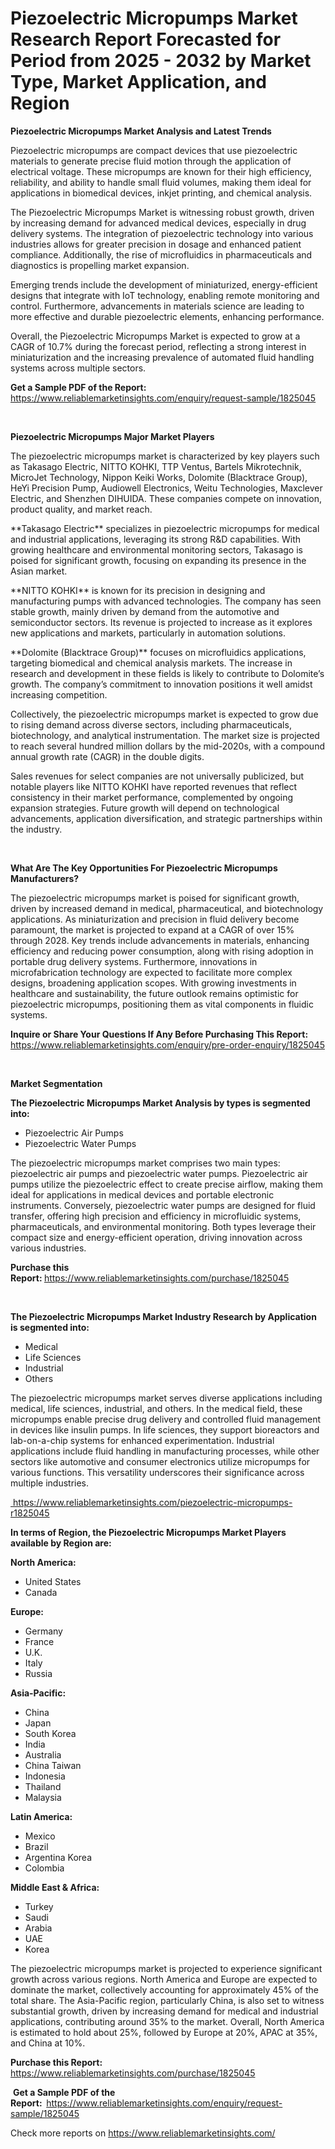 <p><h1>Piezoelectric Micropumps Market Research Report Forecasted for Period from 2025 -  2032 by Market Type, Market Application, and Region</h1></p><p><strong>Piezoelectric Micropumps Market Analysis and Latest Trends</strong></p>
<p><p>Piezoelectric micropumps are compact devices that use piezoelectric materials to generate precise fluid motion through the application of electrical voltage. These micropumps are known for their high efficiency, reliability, and ability to handle small fluid volumes, making them ideal for applications in biomedical devices, inkjet printing, and chemical analysis.</p><p>The Piezoelectric Micropumps Market is witnessing robust growth, driven by increasing demand for advanced medical devices, especially in drug delivery systems. The integration of piezoelectric technology into various industries allows for greater precision in dosage and enhanced patient compliance. Additionally, the rise of microfluidics in pharmaceuticals and diagnostics is propelling market expansion.</p><p>Emerging trends include the development of miniaturized, energy-efficient designs that integrate with IoT technology, enabling remote monitoring and control. Furthermore, advancements in materials science are leading to more effective and durable piezoelectric elements, enhancing performance.</p><p>Overall, the Piezoelectric Micropumps Market is expected to grow at a CAGR of 10.7% during the forecast period, reflecting a strong interest in miniaturization and the increasing prevalence of automated fluid handling systems across multiple sectors.</p></p>
<p><strong>Get a Sample PDF of the Report:&nbsp;</strong> <a href="https://www.reliablemarketinsights.com/enquiry/request-sample/1825045?utm_campaign=2389&utm_medium=2&utm_source=Github&utm_content=ia&utm_term=18022025&utm_id=piezoelectric-micropumps">https://www.reliablemarketinsights.com/enquiry/request-sample/1825045</a></p>
<p>&nbsp;</p>
<p><strong>Piezoelectric Micropumps Major Market Players</strong></p>
<p><p>The piezoelectric micropumps market is characterized by key players such as Takasago Electric, NITTO KOHKI, TTP Ventus, Bartels Mikrotechnik, MicroJet Technology, Nippon Keiki Works, Dolomite (Blacktrace Group), HeYi Precision Pump, Audiowell Electronics, Weitu Technologies, Maxclever Electric, and Shenzhen DIHUIDA. These companies compete on innovation, product quality, and market reach.</p><p>**Takasago Electric** specializes in piezoelectric micropumps for medical and industrial applications, leveraging its strong R&D capabilities. With growing healthcare and environmental monitoring sectors, Takasago is poised for significant growth, focusing on expanding its presence in the Asian market.</p><p>**NITTO KOHKI** is known for its precision in designing and manufacturing pumps with advanced technologies. The company has seen stable growth, mainly driven by demand from the automotive and semiconductor sectors. Its revenue is projected to increase as it explores new applications and markets, particularly in automation solutions.</p><p>**Dolomite (Blacktrace Group)** focuses on microfluidics applications, targeting biomedical and chemical analysis markets. The increase in research and development in these fields is likely to contribute to Dolomite’s growth. The company’s commitment to innovation positions it well amidst increasing competition.</p><p>Collectively, the piezoelectric micropumps market is expected to grow due to rising demand across diverse sectors, including pharmaceuticals, biotechnology, and analytical instrumentation. The market size is projected to reach several hundred million dollars by the mid-2020s, with a compound annual growth rate (CAGR) in the double digits.</p><p>Sales revenues for select companies are not universally publicized, but notable players like NITTO KOHKI have reported revenues that reflect consistency in their market performance, complemented by ongoing expansion strategies. Future growth will depend on technological advancements, application diversification, and strategic partnerships within the industry.</p></p>
<p>&nbsp;</p>
<p><strong>What Are The Key Opportunities For Piezoelectric Micropumps Manufacturers?</strong></p>
<p><p>The piezoelectric micropumps market is poised for significant growth, driven by increased demand in medical, pharmaceutical, and biotechnology applications. As miniaturization and precision in fluid delivery become paramount, the market is projected to expand at a CAGR of over 15% through 2028. Key trends include advancements in materials, enhancing efficiency and reducing power consumption, along with rising adoption in portable drug delivery systems. Furthermore, innovations in microfabrication technology are expected to facilitate more complex designs, broadening application scopes. With growing investments in healthcare and sustainability, the future outlook remains optimistic for piezoelectric micropumps, positioning them as vital components in fluidic systems.</p></p>
<p><strong>Inquire or Share Your Questions If Any Before Purchasing This Report:</strong> <a href="https://www.reliablemarketinsights.com/enquiry/pre-order-enquiry/1825045?utm_campaign=2389&utm_medium=2&utm_source=Github&utm_content=ia&utm_term=18022025&utm_id=piezoelectric-micropumps">https://www.reliablemarketinsights.com/enquiry/pre-order-enquiry/1825045</a></p>
<p>&nbsp;</p>
<p><strong>Market Segmentation</strong></p>
<p><strong>The Piezoelectric Micropumps Market Analysis by types is segmented into:</strong></p>
<p><ul><li>Piezoelectric Air Pumps</li><li>Piezoelectric Water Pumps</li></ul></p>
<p><p>The piezoelectric micropumps market comprises two main types: piezoelectric air pumps and piezoelectric water pumps. Piezoelectric air pumps utilize the piezoelectric effect to create precise airflow, making them ideal for applications in medical devices and portable electronic instruments. Conversely, piezoelectric water pumps are designed for fluid transfer, offering high precision and efficiency in microfluidic systems, pharmaceuticals, and environmental monitoring. Both types leverage their compact size and energy-efficient operation, driving innovation across various industries.</p></p>
<p><strong>Purchase this Report:&nbsp;</strong><a href="https://www.reliablemarketinsights.com/purchase/1825045?utm_campaign=2389&utm_medium=2&utm_source=Github&utm_content=ia&utm_term=18022025&utm_id=piezoelectric-micropumps">https://www.reliablemarketinsights.com/purchase/1825045</a></p>
<p>&nbsp;</p>
<p><strong>The Piezoelectric Micropumps Market Industry Research by Application is segmented into:</strong></p>
<p><ul><li>Medical</li><li>Life Sciences</li><li>Industrial</li><li>Others</li></ul></p>
<p><p>The piezoelectric micropumps market serves diverse applications including medical, life sciences, industrial, and others. In the medical field, these micropumps enable precise drug delivery and controlled fluid management in devices like insulin pumps. In life sciences, they support bioreactors and lab-on-a-chip systems for enhanced experimentation. Industrial applications include fluid handling in manufacturing processes, while other sectors like automotive and consumer electronics utilize micropumps for various functions. This versatility underscores their significance across multiple industries.</p></p>
<p><a href="https://www.reliablemarketinsights.com/piezoelectric-micropumps-r1825045?utm_campaign=2389&utm_medium=2&utm_source=Github&utm_content=ia&utm_term=18022025&utm_id=piezoelectric-micropumps">&nbsp;https://www.reliablemarketinsights.com/piezoelectric-micropumps-r1825045</a></p>
<p><strong>In terms of Region, the Piezoelectric Micropumps Market Players available by Region are:</strong></p>
<p>
    <p> <strong> North America: </strong>
        <ul>
            <li>United States</li>
            <li>Canada</li>
        </ul>
        </p> 
    <p> <strong> Europe: </strong>
        <ul>
            <li>Germany</li>
            <li>France</li>
            <li>U.K.</li>
            <li>Italy</li>
            <li>Russia</li>
        </ul>
        </p> 
    <p> <strong> Asia-Pacific: </strong>
        <ul>
            <li>China</li>
            <li>Japan</li>
            <li>South Korea</li>
            <li>India</li>
            <li>Australia</li>
            <li>China Taiwan</li>
            <li>Indonesia</li>
            <li>Thailand</li>
            <li>Malaysia</li>
        </ul>
        </p> 
    <p> <strong> Latin America: </strong>
        <ul>
            <li>Mexico</li>
            <li>Brazil</li>
            <li>Argentina Korea</li>
            <li>Colombia</li>
        </ul>
        </p> 
    <p> <strong> Middle East & Africa: </strong>
        <ul>
            <li>Turkey</li>
            <li>Saudi</li>
            <li>Arabia</li>
            <li>UAE</li>
            <li>Korea</li>
        </ul>
    </p>
    </p>
<p><p>The piezoelectric micropumps market is projected to experience significant growth across various regions. North America and Europe are expected to dominate the market, collectively accounting for approximately 45% of the total share. The Asia-Pacific region, particularly China, is also set to witness substantial growth, driven by increasing demand for medical and industrial applications, contributing around 35% to the market. Overall, North America is estimated to hold about 25%, followed by Europe at 20%, APAC at 35%, and China at 10%.</p></p>
<p><strong>Purchase this Report: </strong><a href="https://www.reliablemarketinsights.com/purchase/1825045?utm_campaign=2389&utm_medium=2&utm_source=Github&utm_content=ia&utm_term=18022025&utm_id=piezoelectric-micropumps">https://www.reliablemarketinsights.com/purchase/1825045</a></p>
<p>&nbsp;<strong>Get a Sample PDF of the Report:&nbsp;&nbsp;</strong><a href="https://www.reliablemarketinsights.com/enquiry/request-sample/1825045?utm_campaign=2389&utm_medium=2&utm_source=Github&utm_content=ia&utm_term=18022025&utm_id=piezoelectric-micropumps">https://www.reliablemarketinsights.com/enquiry/request-sample/1825045</a></p>
<p><strong></strong></p>
<p>Check more reports on <a href="https://www.reliablemarketinsights.com/?utm_campaign=2389&utm_medium=2&utm_source=Github&utm_content=ia&utm_term=18022025&utm_id=piezoelectric-micropumps">https://www.reliablemarketinsights.com/</a></p>